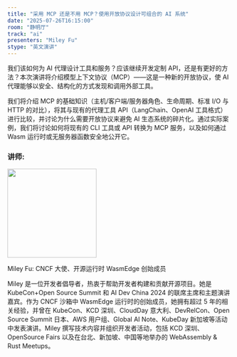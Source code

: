 ```yaml
---
title: "采用 MCP 还是不用 MCP？使用开放协议设计可组合的 AI 系统"
date: "2025-07-26T16:15:00"
room: "静明厅"
track: "ai"
presenters: "Miley Fu"
stype: "英文演讲"
---
```


我们该如何为 AI 代理设计工具和服务？应该继续开发定制 API，还是有更好的方法？本次演讲将介绍模型上下文协议（MCP）——这是一种新的开放协议，使 AI 代理能够以安全、结构化的方式发现和调用外部工具。

我们将介绍 MCP 的基础知识（主机/客户端/服务器角色、生命周期、标准 I/O 与 HTTP 的对比），将其与现有的代理工具 API（LangChain、OpenAI 工具格式）进行比较，并讨论为什么需要开放协议来避免 AI 生态系统的碎片化。通过实际案例，我们将讨论如何将现有的 CLI 工具或 API 转换为 MCP 服务，以及如何通过 Wasm 运行时或无服务器函数安全地公开它。

### 讲师:

<img src="https://sessionize.com/image/89e3-400o400o1-aEenhyjXuvVhxsBLwPP3Br.jpg" width="200" /><br/>

Miley Fu: CNCF 大使、开源运行时 WasmEdge 创始成员

Miley 是一位开发者倡导者，热衷于帮助开发者构建和贡献开源项目。她是 KubeCon+Open Source Summit 和 AI Dev China 2024 的联席主席和主题演讲嘉宾。作为 CNCF 沙箱中 WasmEdge 运行时的创始成员，她拥有超过 5 年的相关经验，并曾在 KubeCon、KCD 深圳、CloudDay 意大利、DevRelCon、Open Source Summit 日本、AWS 用户组、Global AI Note、KubeDay 新加坡等活动中发表演讲。Miley 撰写技术内容并组织开发者活动，包括 KCD 深圳、OpenSource Fairs 以及在台北、新加坡、中国等地举办的 WebAssembly & Rust Meetups。